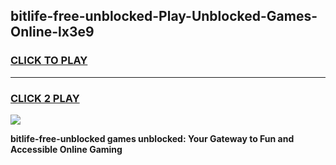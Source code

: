 
## bitlife-free-unblocked-Play-Unblocked-Games-Online-lx3e9
<h3>
<a href="https://premium76.site?title=bitlife-free-unblocked&ref=25A">CLICK TO PLAY</a></h3>
<hr>

<h3>
<a href="https://premium76.site?title=bitlife-free-unblocked&ref=25A">CLICK 2 PLAY</a>
  
</h3>

<a href="https://premium76.site?title=bitlife-free-unblocked&ref=25A"><img src="https://clearcache.store/games.png"></a>


**bitlife-free-unblocked games unblocked: Your Gateway to Fun and Accessible Online Gaming**

